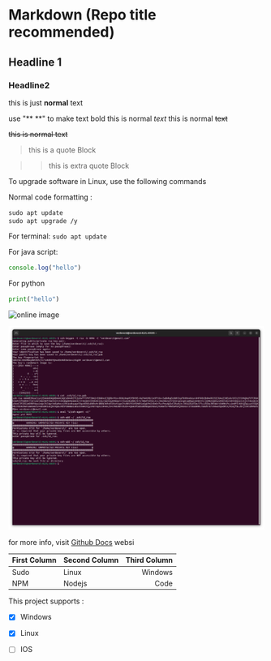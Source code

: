 # Markdown (Repo title recommended)
## Headline 1
### Headline2

this is just **normal** text

use "** **" to make text bold
this is normal _text_
this is normal ~~text~~

~~this is normal text~~

> this is a quote Block

>> this is extra quote Block

To upgrade software in Linux, use the following commands

Normal code formatting :
```
sudo apt update
sudo apt upgrade /y
```

For terminal:
``` sudo apt update ```

For java script:
```javascript
console.log("hello")
```

For python
```python
print("hello")
```


![online image](https://cdn.pixabay.com/photo/2015/04/23/22/00/tree-736885__480.jpg)

![capture image](./images/screen.png)

for more info, visit [Github Docs](https://github.com/FbW-WD-22-E05-A/Lessons/tree/master/1_Basic-Digital-Literacy/1.2_Basic-shell-commands#01.-man-&---help) websi



| First Column | Second Column | Third Column|
|:---          | :---        |        ---: |
|Sudo          | Linux        | Windows     |
|NPM           |Nodejs        | Code        |

This project supports :
- [x] Windows
- [x] Linux
- [ ] IOS 



